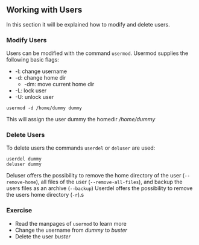 ## Working with Users
In this section it will be explained how to modify and delete users.

### Modify Users
Users can be modified with the command `usermod`. Usermod supplies the following basic flags:

- -l: change username
- -d: change home dir
  - -dm: move current home dir
- -L: lock user
- -U: unlock user

~~~~ 
usermod -d /home/dummy dummy 
~~~~

This will assign the user dummy the homedir */home/dummy*

### Delete Users
To delete users the commands `userdel` or `deluser` are used:

~~~~
userdel dummy
deluser dummy
~~~~

Deluser offers the possibility to remove the home directory of the user (`--remove-home`), all files of the user (`--remove-all-files`), and backup the users files as an archive (`--backup`)
Userdel offers the possibility to remove the users home directory (`-r`).s

### Exercise
- Read the manpages of `usermod` to learn more
- Change the username from *dummy* to *buster*
- Delete the user *buster*
